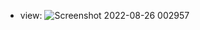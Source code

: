 - view:
![Screenshot 2022-08-26 002957](https://user-images.githubusercontent.com/88095232/186758223-e2ff09d9-9061-4706-b378-8fa20917d413.png)
